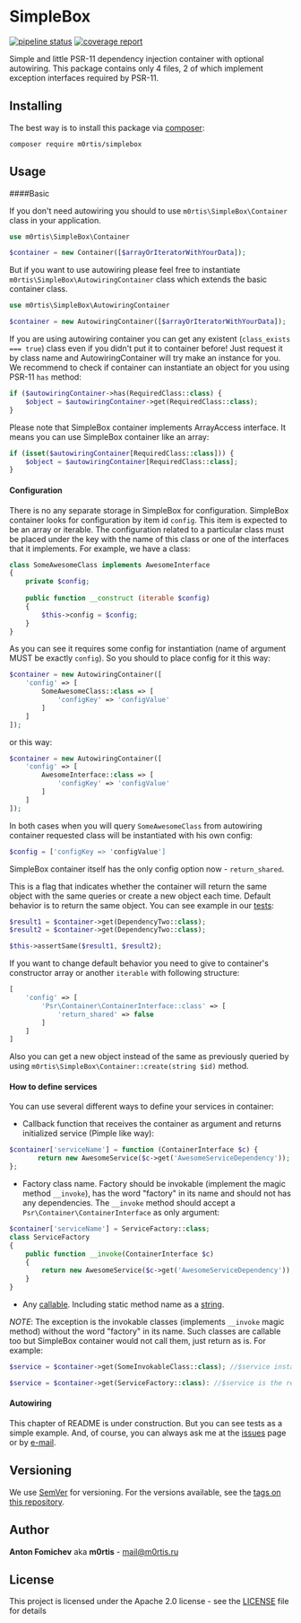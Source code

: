 # SimpleBox
[![pipeline status](https://gitlab.com/m0rtis/simplebox/badges/master/pipeline.svg)](https://gitlab.com/m0rtis/simplebox/commits/master)
[![coverage report](https://gitlab.com/m0rtis/simplebox/badges/master/coverage.svg)](https://gitlab.com/m0rtis/simplebox/commits/master)

Simple and little PSR-11 dependency injection container with optional autowiring. This package contains only 4 files, 2 of which implement exception interfaces required by PSR-11. 


## Installing

The best way is to install this package via [composer](https://getcomposer.org):

```
composer require m0rtis/simplebox
```

## Usage

####Basic

If you don't need autowiring you should to use `m0rtis\SimpleBox\Container` class in your application. 
```php
use m0rtis\SimpleBox\Container

$container = new Container([$arrayOrIteratorWithYourData]);
```
But if you want to use autowiring please feel free to instantiate `m0rtis\SimpleBox\AutowiringContainer` class which extends the basic container class. 
```php
use m0rtis\SimpleBox\AutowiringContainer

$container = new AutowiringContainer([$arrayOrIteratorWithYourData]);
```
If you are using autowiring container you can get any existent (`class_exists === true`) class even if you didn't put it to container before! Just request it by class name and AutowiringContainer will try make an instance for you. We recommend to check if container can instantiate an object for you using PSR-11 `has` method:
```php
if ($autowiringContainer->has(RequiredClass::class) {
    $object = $autowiringContainer->get(RequiredClass::class);
}
```

Please note that SimpleBox container implements ArrayAccess interface. It means you can use SimpleBox container like an array:
```php
if (isset($autowiringContainer[RequiredClass::class])) {
    $object = $autowiringContainer[RequiredClass::class];
}
```

#### Configuration

There is no any separate storage in SimpleBox for configuration. SimpleBox container looks for configuration by item id `config`. This item is expected to be an array or iterable. 
The configuration related to a particular class must be placed under the key with the name of this class or one of the interfaces that it implements.
For example, we have a class:
```php
class SomeAwesomeClass implements AwesomeInterface
{
    private $config;
    
    public function __construct (iterable $config)
    {
        $this->config = $config;
    }
}
```
As you can see it requires some config for instantiation (name of argument MUST be exactly `config`). So you should to place config for it this way:
```php
$container = new AutowiringContainer([
    'config' => [
        SomeAwesomeClass::class => [
            'configKey' => 'configValue'
        ]
    ]
]);
```
or this way:
```php
$container = new AutowiringContainer([
    'config' => [
        AwesomeInterface::class => [
            'configKey' => 'configValue'
        ]
    ]
]);
```
In both cases when you will query `SomeAwesomeClass` from autowiring container requested class will be instantiated with 
his own config:
```php
$config = ['configKey => 'configValue']
```

SimpleBox container itself has the only config option now - `return_shared`.

This is a flag that indicates whether the container will return the same object with the same queries or create a new object each time. 
Default behavior is to return the same object. You can see example in our [tests](tests/ContainerTest.php#L138):
```php
$result1 = $container->get(DependencyTwo::class);
$result2 = $container->get(DependencyTwo::class);

$this->assertSame($result1, $result2);
```
If you want to change default behavior you need to give to container's constructor array or another `iterable` with following structure: 
```php
[
    'config' => [
        'Psr\Container\ContainerInterface::class' => [
            'return_shared' => false
        ]
    ]
]
```

Also you can get a new object instead of the same as previously queried by using `m0rtis\SimpleBox\Container::create(string $id)` method.

#### How to define services

You can use several different ways to define your services in container:
* Callback function that receives the container as argument and returns initialized service (Pimple like way):
```php
$container['serviceName'] = function (ContainerInterface $c) {
       return new AwesomeService($c->get('AwesomeServiceDependency'));
};
```

* Factory class name. Factory should be invokable (implement the magic method `__invoke`), has the word "factory" in its name and should not has any dependencies.
The `__invoke` method should accept a `Psr\Container\ContainerInterface` as only argument:
```php
$container['serviceName'] = ServiceFactory::class;
class ServiceFactory
{
    public function __invoke(ContainerInterface $c)
    {
        return new AwesomeService($c->get('AwesomeServiceDependency'));
    }
}
```

* Any [callable](http://php.net/manual/en/language.types.callable.php). Including static method name as a [string](tests/ContainerTest.php#L92). 

*NOTE*: The exception is the invokable classes (implements `__invoke` magic method) without the word "factory" in its name. Such classes are callable too but SimpleBox container would not call them, just return as is. For example:
```php
$service = $container->get(SomeInvokableClass::class); //$service instanceof SomeInvokableClass

$service = $container->get(ServiceFactory::class): //$service is the result returned by ServiceFactory::__invoke method
```

#### Autowiring

This chapter of README is under construction. But you can see tests as a simple example. And, of course, you can always 
ask me at the [issues](https://gitlab.com/m0rtis/simplebox/issues) page or by [e-mail](mailto:mail#m0rtis.ru).

## Versioning

We use [SemVer](http://semver.org/) for versioning. For the versions available, see the [tags on this repository](https://gitlab.com/m0rtis/simplebox/tags). 

## Author

**Anton Fomichev** aka **m0rtis** - [mail@m0rtis.ru](mailto:mail@m0rtis.ru)


## License

This project is licensed under the Apache 2.0 license - see the [LICENSE](LICENSE) file for details

